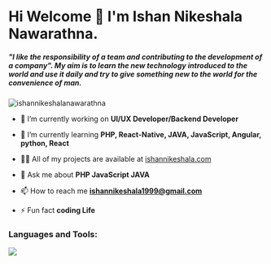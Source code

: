 
<h1 align="start">Hi Welcome 👋 I'm Ishan Nikeshala Nawarathna.</h1>

<h5 align="start">"I like the responsibility of a team and contributing to the development of a company". My aim is to learn the new technology introduced to the world and use it daily and try to give something new to the world for the convenience of man.</h5>
<p align="start"> <img src="https://komarev.com/ghpvc/?username=ishannikeshalanawarathna&label=Profile%20views&color=0e75b6&style=flat" alt="ishannikeshalanawarathna" /> </p>

- 🔭 I’m currently working on **UI/UX Developer/Backend Developer**

- 🌱 I’m currently learning **PHP, React-Native, JAVA, JavaScript, Angular, python, React**

- 👨‍💻 All of my projects are available at [ishannikeshala.com](ishannikeshala.com)

- 💬 Ask me about **PHP JavaScript JAVA**

- 📫 How to reach me **ishannikeshala1999@gmail.com**

- ⚡ Fun fact **coding Life**

<h3 align="start">Languages and Tools:</h3>
<img src="https://skillicons.dev/icons?i=git,github,docker,angular,arduino,bootstrap,cpp,css,figma,gcp,html,idea,java,js,jquery,mongodb,mysql,nodejs,php,py,react,tailwind,vscode,androidstudio,flutter,unity,laravel,devto" />









